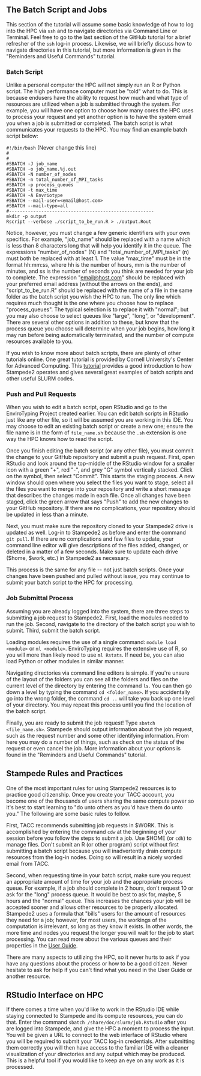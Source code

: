 ## The Batch Script and Jobs

This section of the tutorial will assume some basic knowledge of how to log into the HPC via `ssh` and to navigate directories via Command Line or Terminal. Feel free to go to the last section of the GitHub tutorial for a brief refresher of the `ssh` log-in process. Likewise, we will briefly discuss how to navigate directories in this tutorial, but more information is given in the "Reminders and Useful Commands" tutorial.

### Batch Script

Unlike a personal computer the HPC will not simply run an R or Python script. The high performance computer must be "told" what to do. This is because endusers have the ability to request how much and what type of resources are utilized when a job is submitted through the system. For example, you will have one option to choose how many cores the HPC uses to process your request and yet another option is to have the system email you when a job is submitted or completed. The batch script is what communicates your requests to the HPC. You may find an example batch script below:

`#!/bin/bash` (Never change this line) <br/>
`#` <br/>
`#` <br/>
`#SBATCH -J job_name` <br/>
`#SBATCH -o job_name.%j.out` <br/>
`#SBATCH -N number_of_nodes` <br/>
`#SBATCH -n total_number_of_MPI_tasks` <br/>
`#SBATCH -p process_queues` <br/>
`#SBATCH -t max_time` <br/>
`#SBATCH -A Envriotype` <br/>
`#SBATCH --mail-user=<email@host.com>` <br/>
`#SBATCH --mail-type=all` <br/>
`#------------------------------------------------------` <br/>
`mkdir -p output` <br/>
`Rscript --verbose ./script_to_be_run.R > ./output.Rout` <br/>

Notice, however, you must change a few generic identifiers with your own specifics. For example, "job_name" should be replaced with a name which is less than 8 characters long that will help you identify it in the queue. The expressions "number_of_nodes" (N) and "total_number_of_MPI_tasks" (n) must both be replaced with at least 1. The value "max_time" must be in the format hh:mm:ss, where hh is the number of hours, mm is the number of minutes, and ss is the number of seconds you think are needed for your job to complete. The expression "<email@host.com>" should be replaced with your preferred email address (without the arrows on the ends), and "script_to_be_run.R" should be replaced with the name of a file in the same folder as the batch script you wish the HPC to run. The only line which requires much thought is the one where you choose how to replace "process_queues". The typical selection is to replace it with "normal"; but you may also choose to select queues like "large", "long", or "development". There are several other options in addition to these, but know that the process queue you choose will determine when your job begins, how long it may run before being automatically terminated, and the number of compute resources available to you.

If you wish to know more about batch scripts, there are plenty of other tutorials online. One great tutorial is provided by Cornell University's Center for Advanced Computing. This [tutorial](https://www.cac.cornell.edu/education/training/StampedeJan2017/Envi.pdf) provides a good introduction to how Stampede2 operates and gives several great examples of batch scripts and other useful SLURM codes.

### Push and Pull Requests

When you wish to edit a batch script, open RStudio and go to the EnviroTyping Project created earlier. You can edit batch scripts in RStudio just like any other file, so it will be assumed you are working in this IDE. You may choose to edit an existing batch script or create a new one; ensure the file name is in the form of `file_name.sh` because the `.sh` extension is one way the HPC knows how to read the script.

Once you finish editing the batch script (or any other file), you must commit the change to your GitHub repository and submit a push request. First, open RStudio and look around the top-middle of the RStudio window for a smaller icon with a green "+", red "-", and grey "G" symbol vertically stacked. Click on the symbol, then select "Commit". This starts the staging process. A new window should open where you select the files you want to stage, select all the files you want to merge into your repository and write a short message that describes the changes made in each file. Once all changes have been staged, click the green arrow that says "Push" to add the new changes to your GitHub repository. If there are no complications, your repository should be updated in less than a minute.

Next, you must make sure the repository cloned to your Stampede2 drive is updated as well. Log-in to Stampede2 as before and enter the command `git pull`. If there are no complications and few files to update, your command line editor will give descriptions of the files added, changed, or deleted in a matter of a few seconds. Make sure to update each drive ($home, $work, etc.) in Stampede2 as necessary.

This process is the same for any file -- not just batch scripts. Once your changes have been pushed and pulled without issue, you may continue to submit your batch script to the HPC for processing.

### Job Submittal Process

Assuming you are already logged into the system, there are three steps to submitting a job request to Stampede2. First, load the modules needed to run the job. Second, navigate to the directory of the batch script you wish to submit. Third, submit the batch script.

Loading modules requires the use of a single command: `module load <module>` or `ml <module>`. EnviroTyping requires the extensive use of R, so you will more than likely need to use `ml Rstats`. If need be, you can also load Python or other modules in similar manner.

Navigating directories via command line editors is simple. If you're unsure of the layout of the folders you can see all the folders and files on the current level of the directory by entering the command `ls`. You can then go down a level by typing the command `cd <folder_name>`. If you accidentally go into the wrong folder, the command `cd ..` will take you back up one level of your directory. You may repeat this process until you find the location of the batch script.

Finally, you are ready to submit the job request! Type `sbatch <file_name.sh>`. Stampede should output information about the job request, such as the request number and some other identifying information. From here you may do a number of things, such as check on the status of the request or even cancel the job. More information about your options is found in the "Reminders and Useful Commands" tutorial.

## Stampede Rules and Practices

One of the most important rules for using Stampede2 resources is to practice good citizenship. Once you create your TACC account, you become one of the thousands of users sharing the same compute power so it's best to start learning to "do unto others as you'd have them do unto you." The following are some basic rules to follow.

First, TACC recommends submitting job requests in $WORK. This is accomplished by entering the command `cdw` at the beginning of your session before you follow the steps to submit a job. Use $HOME (or `cdh`) to manage files. Don't submit an R (or other program) script without first submitting a batch script because you will inadvertently drain compute resources from the log-in nodes. Doing so will result in a nicely worded email from TACC.

Second, when requesting time in your batch script, make sure you request an appropriate amount of time for your job and the appropriate process queue. For example, if a job should complete in 2 hours, don't request 10 or ask for the "long" process queue. It would be best to ask for, maybe, 5 hours and the "normal" queue. This increases the chances your job will be accepted sooner and allows other resources to be properly allocated. Stampede2 uses a formula that "bills" users for the amount of resources they need for a job; however, for most users, the workings of the computation is irrelevant, so long as they know it exists. In other words, the more time and nodes you request the longer you will wait for the job to start processing. You can read more about the various queues and their properties in the [User Guide](https://portal.tacc.utexas.edu/user-guides/stampede2#running-queues).

There are many aspects to utilizing the HPC, so it never hurts to ask if you have any questions about the process or how to be a good citizen. Never hesitate to ask for help if you can't find what you need in the User Guide or another resource.

## RStudio Interface on HPC

If there comes a time when you'd like to work in the RStudio IDE while staying connected to Stampede and its compute resources, you can do that. Enter the command `sbatch /share/doc/slurm/job.Rstudio` after you are logged into Stampede, and give the HPC a moment to process the input. You will be given a URL to connect to the web interface of RStudio where you will be required to submit your TACC log-in credentials. After submitting them correctly you will then have access to the familiar IDE with a cleaner visualization of your directories and any output which may be produced. This is a helpful tool if you would like to keep an eye on any work as it is processed.
